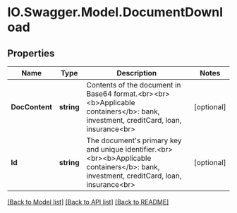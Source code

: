 # IO.Swagger.Model.DocumentDownload
## Properties

Name | Type | Description | Notes
------------ | ------------- | ------------- | -------------
**DocContent** | **string** | Contents of the document in Base64 format.&lt;br&gt;&lt;br&gt;&lt;b&gt;Applicable containers&lt;/b&gt;: bank, investment, creditCard, loan, insurance&lt;br&gt; | [optional] 
**Id** | **string** | The document&#x27;s primary key and unique identifier.&lt;br&gt;&lt;br&gt;&lt;b&gt;Applicable containers&lt;/b&gt;: bank, investment, creditCard, loan, insurance&lt;br&gt; | [optional] 

[[Back to Model list]](../README.md#documentation-for-models) [[Back to API list]](../README.md#documentation-for-api-endpoints) [[Back to README]](../README.md)

